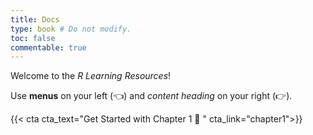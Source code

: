 ```yaml
---
title: Docs
type: book # Do not modify.
toc: false
commentable: true
---
```


Welcome to the _R Learning Resources_!

Use **menus** on your left (:point_left:) and *content heading* on your right (:point_right:).

{{< cta cta_text="Get Started with Chapter 1 :checkered_flag: " cta_link="chapter1">}}
